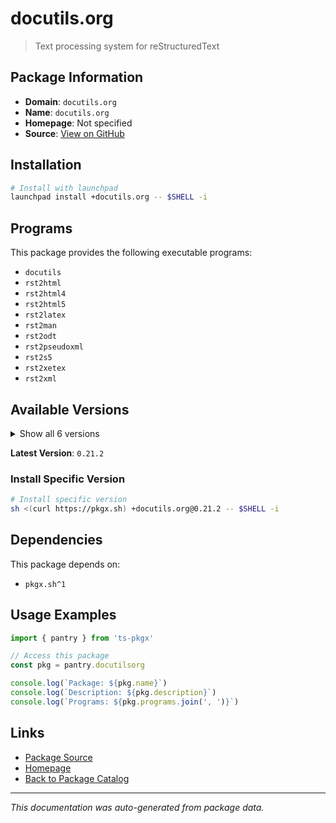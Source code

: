 # docutils.org

> Text processing system for reStructuredText

## Package Information

- **Domain**: `docutils.org`
- **Name**: `docutils.org`
- **Homepage**: Not specified
- **Source**: [View on GitHub](https://github.com/pkgxdev/pantry/tree/main/projects/docutils.org/package.yml)

## Installation

```bash
# Install with launchpad
launchpad install +docutils.org -- $SHELL -i
```

## Programs

This package provides the following executable programs:

- `docutils`
- `rst2html`
- `rst2html4`
- `rst2html5`
- `rst2latex`
- `rst2man`
- `rst2odt`
- `rst2pseudoxml`
- `rst2s5`
- `rst2xetex`
- `rst2xml`

## Available Versions

<details>
<summary>Show all 6 versions</summary>

- `0.21.2`, `0.21.1`, `0.21.0`, `0.20.1`, `0.20.0`
- `0.19.0`

</details>

**Latest Version**: `0.21.2`

### Install Specific Version

```bash
# Install specific version
sh <(curl https://pkgx.sh) +docutils.org@0.21.2 -- $SHELL -i
```

## Dependencies

This package depends on:

- `pkgx.sh^1`

## Usage Examples

```typescript
import { pantry } from 'ts-pkgx'

// Access this package
const pkg = pantry.docutilsorg

console.log(`Package: ${pkg.name}`)
console.log(`Description: ${pkg.description}`)
console.log(`Programs: ${pkg.programs.join(', ')}`)
```

## Links

- [Package Source](https://github.com/pkgxdev/pantry/tree/main/projects/docutils.org/package.yml)
- [Homepage](#)
- [Back to Package Catalog](../package-catalog.md)

---

*This documentation was auto-generated from package data.*
